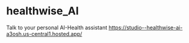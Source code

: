 # healthwise_AI
Talk to your personal AI-Health assistant
https://studio--healthwise-ai-a3osh.us-central1.hosted.app/

